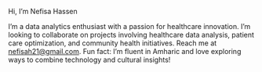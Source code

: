 Hi, I’m Nefisa Hassen

 I’m a data analytics enthusiast with a passion for healthcare innovation.
 I’m looking to collaborate on projects involving healthcare data analysis, patient care optimization, and community health initiatives.
 Reach me at nefisah21@gmail.com.
 Fun fact: I’m fluent in Amharic and love exploring ways to combine technology and cultural insights!
